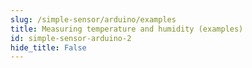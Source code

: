 ```yaml
---
slug: /simple-sensor/arduino/examples 
title: Measuring temperature and humidity (examples)
id: simple-sensor-arduino-2 
hide_title: False
---
```

